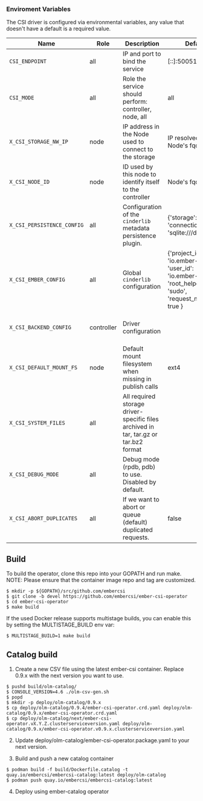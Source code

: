 ### Enviroment Variables

The CSI driver is configured via environmental variables, any value that doesn't have a default is a required value.

| Name                       | Role       | Description                                                   | Default                                                                                                      | Example                                                                                                                                                                                                                                 |
| -------------------------- | ---------- | ------------------------------------------------------------- | ------------------------------------------------------------------------------------------------------------ | --------------------------------------------------------------------------------------------------------------------------------------------------------------------------------------------------------------------------------------- |
| `CSI_ENDPOINT`             | all        | IP and port to bind the service                               | [::]:50051                                                                                                   | 192.168.1.22:50050                                                                                                                                                                                                                      |
| `CSI_MODE`                 | all        | Role the service should perform: controller, node, all        | all                                                                                                          | controller                                                                                                                                                                                                                              |
| `X_CSI_STORAGE_NW_IP`      | node       | IP address in the Node used to connect to the storage         | IP resolved from Node's fqdn                                                                                 | 192.168.1.22                                                                                                                                                                                                                            |
| `X_CSI_NODE_ID`            | node       | ID used by this node to identify itself to the controller     | Node's fqdn                                                                                                  | csi_test_node                                                                                                                                                                                                                           |
| `X_CSI_PERSISTENCE_CONFIG` | all        | Configuration of the `cinderlib` metadata persistence plugin. | {'storage': 'db', 'connection': 'sqlite:///db.sqlite'}                                                       | {'storage': 'db', 'connection': 'mysql+pymysql://root:stackdb@192.168.1.1/cinder?charset=utf8'}                                                                                                                                         |
| `X_CSI_EMBER_CONFIG`       | all        | Global `cinderlib` configuration                              | {'project_id': 'io.ember-csi', 'user_id': 'io.ember-csi', 'root_helper': 'sudo', 'request_multipath': true } | {"project_id":"k8s project","user_id":"csi driver","root_helper":"sudo"}                                                                                                                                                                |
| `X_CSI_BACKEND_CONFIG`     | controller | Driver configuration                                          |                                                                                                              | {"name": "rbd", "driver": "RBD", "rbd_user": "cinder", "rbd_pool": "volumes", "rbd_ceph_conf": "/etc/ceph/ceph.conf", "rbd_keyring_conf": "/etc/ceph/ceph.client.cinder.keyring"} |
| `X_CSI_DEFAULT_MOUNT_FS`   | node       | Default mount filesystem when missing in publish calls        | ext4                                                                                                         | btrfs                                                                                                                                                                                                                                   |
| `X_CSI_SYSTEM_FILES`       | all        | All required storage driver-specific files archived in tar, tar.gz or tar.bz2 format|                                                                                        | /path/to/etc-ceph.tar.gz                                                                                                                                                                                                                |
| `X_CSI_DEBUG_MODE`         | all        | Debug mode (rpdb, pdb) to use. Disabled by default.           |                                                                                                              | rpdb                                                                                                                                                                                                                                    |
| `X_CSI_ABORT_DUPLICATES`   | all        | If we want to abort or queue (default) duplicated requests.   | false                                                                                                        | true                                                                                                                                                                                                                                    |
## Build
To build the operator, clone this repo into your GOPATH and run make. NOTE: Please ensure that the container image repo and tag are customized.
```
$ mkdir -p ${GOPATH}/src/github.com/embercsi
$ git clone -b devel https://github.com/embercsi/ember-csi-operator
$ cd ember-csi-operator
$ make build
```
If the used Docker release supports multistage builds, you can enable this by setting the MULTISTAGE_BUILD env var:
```
$ MULTISTAGE_BUILD=1 make build
```

## Catalog build
1. Create a new CSV file using the latest ember-csi container. Replace 0.9.x
   with the next version you want to use.
```
$ pushd build/olm-catalog/
$ CONSOLE_VERSION=4.6 ./olm-csv-gen.sh
$ popd
$ mkdir -p deploy/olm-catalog/0.9.x
$ cp deploy/olm-catalog/0.9.4/ember-csi-operator.crd.yaml deploy/olm-catalog/0.9.x/ember-csi-operator.crd.yaml
$ cp deploy/olm-catalog/next/ember-csi-operator.vX.Y.Z.clusterserviceversion.yaml deploy/olm-catalog/0.9.x/ember-csi-operator.v0.9.x.clusterserviceversion.yaml
```

2. Update deploy/olm-catalog/ember-csi-operator.package.yaml to your next
   version.

3. Build and push a new catalog container

```
$ podman build -f build/Dockerfile.catalog -t quay.io/embercsi/embercsi-catalog:latest deploy/olm-catalog
$ podman push quay.io/embercsi/embercsi-catalog:latest
```

4. Deploy using ember-catalog operator
